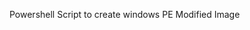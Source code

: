 <!--
 Copyright (C) 2024 Javier Castorena
 
 This file is part of WinPEToUsb.
 
 WinPEToUsb is free software: you can redistribute it and/or modify
 it under the terms of the GNU General Public License as published by
 the Free Software Foundation, either version 3 of the License, or
 (at your option) any later version.
 
 WinPEToUsb is distributed in the hope that it will be useful,
 but WITHOUT ANY WARRANTY; without even the implied warranty of
 MERCHANTABILITY or FITNESS FOR A PARTICULAR PURPOSE.  See the
 GNU General Public License for more details.
 
 You should have received a copy of the GNU General Public License
 along with WinPEToUsb.  If not, see <https://www.gnu.org/licenses/>.

-->

Powershell Script to create windows PE Modified Image
